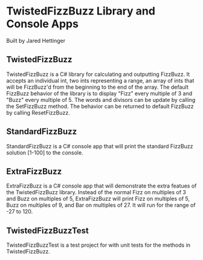 ﻿# TwistedFizzBuzz Library and Console Apps

Built by Jared Hettinger

## TwistedFizzBuzz

TwistedFizzBuzz is a C# library for calculating and outputting FizzBuzz. It accepts an individual int, two ints representing a range, an array of ints that will be FizzBuzz'd from the beginning to the end of the array. The default FizzBuzz behavior of the library is to display "Fizz" every multiple of 3 and "Buzz" every multiple of 5. The words and divisors can be update by calling the SetFizzBuzz method. The behavior can be returned to default FizzBuzz by calling ResetFizzBuzz.

## StandardFizzBuzz

StandardFizzBuzz is a C# console app that will print the standard FizzBuzz solution [1-100] to the console.

## ExtraFizzBuzz

ExtraFizzBuzz is a C# console app that will demonstrate the extra featues of the TwistedFizzBuzz library. Instead of the normal Fizz on multiples of 3 and Buzz on multiples of 5, ExtraFizzBuzz will print Fizz on multiples of 5, Buzz on multiples of 9, and Bar on multiples of 27. It will run for the range of -27 to 120.

## TwistedFizzBuzzTest

TwistedFizzBuzzTest is a test project for with unit tests for the methods in TwistedFizzBuzz.
